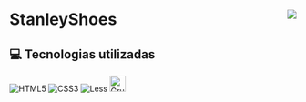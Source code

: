 # StanleyShoes <img align="right" src="https://img.shields.io/static/v1?label=STATUS&message=Está %20Pronto&color=green&style=for-the-badge"/>




<h2>💻 Tecnologias utilizadas</h2>
<div style="display: inline_block">

![HTML5](https://img.shields.io/badge/html5-%23E34F26.svg?style=for-the-badge&logo=html5&logoColor=white)
![CSS3](https://img.shields.io/badge/css3-%231572B6.svg?style=for-the-badge&logo=css3&logoColor=white)
![Less](https://img.shields.io/badge/less-2B4C80?style=for-the-badge&logo=less&logoColor=white)
<img height="28em" src="https://badges.aleen42.com/src/grunt.svg" alt="Grunt">
</div>

